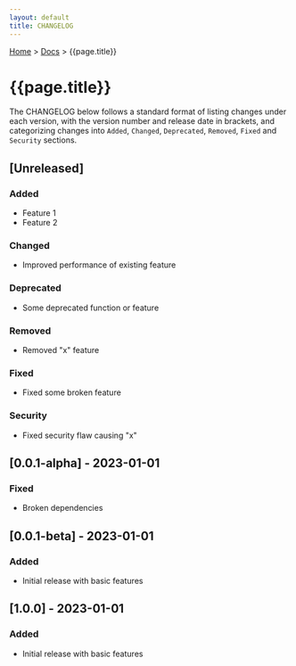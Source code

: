 ```yaml
---
layout: default
title: CHANGELOG
---
```


[Home](/) > [Docs](/documentation) > {{page.title}}

# {{page.title}}

The CHANGELOG below follows a standard format of listing changes under each version, with the version number and release date in brackets, and categorizing changes into `Added`, `Changed`, `Deprecated`, `Removed`, `Fixed` and `Security` sections.

## [Unreleased]

### Added
- Feature 1
- Feature 2

### Changed
- Improved performance of existing feature

### Deprecated
- Some deprecated function or feature

### Removed
- Removed "x" feature

### Fixed
- Fixed some broken feature

### Security
- Fixed security flaw causing "x"

## [0.0.1-alpha] - 2023-01-01

### Fixed
- Broken dependencies

## [0.0.1-beta] - 2023-01-01

### Added
- Initial release with basic features

## [1.0.0] - 2023-01-01

### Added
- Initial release with basic features